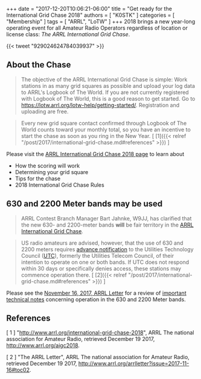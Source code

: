 +++
date = "2017-12-20T10:06:21-06:00"
title = "Get ready for the International Grid Chase 2018"
authors = [ "K0STK" ]
categories = [ "Membership" ]
tags = [ "ARRL", "LoTW" ]
+++
2018 brings a new year-long operating event for all Amateur Radio Operators regardless of location or license class: *The ARRL International Grid Chase*.

{{< tweet "929024624784039937" >}}
<!--more-->

## About the Chase

>The objective of the ARRL International Grid Chase is simple: Work stations in as many grid squares as possible and upload your log data to ARRL's Logbook of The World. If you are not currently registered with Logbook of The World, this is a good reason to get started. Go to https://lotw.arrl.org/lotw-help/getting-started/. Registration and uploading are free.

>Every new grid square contact confirmed through Logbook of The World counts toward your monthly total, so you have an incentive to start the chase as soon as you ring in the New Year.
<span style="font-style:normal;">[ [1]({{< relref "/post/2017/international-grid-chase.md#references" >}}) ]</span>

Please visit the [ARRL International Grid Chase 2018 page](https://www.arrl.org/aigc2018) to learn about

* How the scoring will work
* Determining your grid square
* Tips for the chase
* 2018 International Grid Chase Rules

## 630 and 2200 Meter bands may be used

>ARRL Contest Branch Manager Bart Jahnke, W9JJ, has clarified that the
new 630- and 2200-meter bands **will** be fair territory in the
[ARRL International Grid Chase](http://www.arrl.org/aigc2018).

>US radio amateurs are advised, however, that the use of 630 and 2200
meters requires
[advance notification](https://utc.org/plc-database-amateur-notification-process/)
to the Utilities Technology Council
([UTC](http://utc.org/)),
formerly the Utilities Telecom Council, of their intention to operate
on one or both bands. If UTC does not respond within 30 days or
specifically denies access, these stations may commence operation there.
<span style="font-style:normal;">[ [2]({{< relref "/post/2017/international-grid-chase.md#references" >}}) ]</span>

Please see the
[November 16, 2017, ARRL Letter](http://www.arrl.org/arrlletter?issue=2017-11-16)
for a review of [important technical notes](http://www.arrl.org/arrlletter?issue=2017-11-16#toc02)
concerning operation in the 630 and 2200 Meter bands.

## References

[ 1 ] "http://www.arrl.org/international-grid-chase-2018",
ARRL The national association for Amateur Radio,
retrieved December 19 2017,
http://www.arrl.org/aigc2018.

[ 2 ] "The ARRL Letter",
ARRL The national association for Amateur Radio,
retrieved December 19 2017,
http://www.arrl.org/arrlletter?issue=2017-11-16#toc02.
